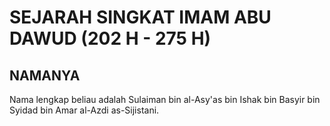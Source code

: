 

SEJARAH SINGKAT IMAM ABU DAWUD (202 H - 275 H)
==============================================

NAMANYA
-------

Nama lengkap beliau adalah Sulaiman bin al-Asy'as bin Ishak bin Basyir bin Syidad bin Amar al-Azdi as-Sijistani.
